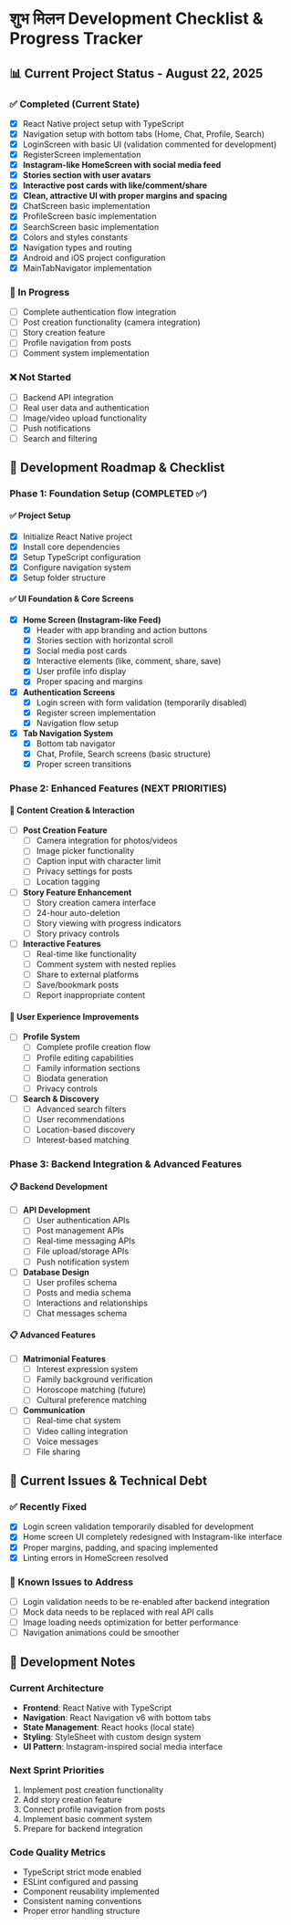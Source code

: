 # शुभ मिलन Development Checklist & Progress Tracker

## 📊 Current Project Status - August 22, 2025

### ✅ Completed (Current State)
- [x] React Native project setup with TypeScript
- [x] Navigation setup with bottom tabs (Home, Chat, Profile, Search)
- [x] LoginScreen with basic UI (validation commented for development)
- [x] RegisterScreen implementation
- [x] **Instagram-like HomeScreen with social media feed**
- [x] **Stories section with user avatars**
- [x] **Interactive post cards with like/comment/share**
- [x] **Clean, attractive UI with proper margins and spacing**
- [x] ChatScreen basic implementation
- [x] ProfileScreen basic implementation
- [x] SearchScreen basic implementation
- [x] Colors and styles constants
- [x] Navigation types and routing
- [x] Android and iOS project configuration
- [x] MainTabNavigator implementation

### 🚧 In Progress
- [ ] Complete authentication flow integration
- [ ] Post creation functionality (camera integration)
- [ ] Story creation feature
- [ ] Profile navigation from posts
- [ ] Comment system implementation

### ❌ Not Started
- [ ] Backend API integration
- [ ] Real user data and authentication
- [ ] Image/video upload functionality
- [ ] Push notifications
- [ ] Search and filtering

## 🎯 Development Roadmap & Checklist

### Phase 1: Foundation Setup (COMPLETED ✅)

#### ✅ Project Setup
- [x] Initialize React Native project
- [x] Install core dependencies
- [x] Setup TypeScript configuration
- [x] Configure navigation system
- [x] Setup folder structure

#### ✅ UI Foundation & Core Screens
- [x] **Home Screen (Instagram-like Feed)**
  - [x] Header with app branding and action buttons
  - [x] Stories section with horizontal scroll
  - [x] Social media post cards
  - [x] Interactive elements (like, comment, share, save)
  - [x] User profile info display
  - [x] Proper spacing and margins
  
- [x] **Authentication Screens**
  - [x] Login screen with form validation (temporarily disabled)
  - [x] Register screen implementation
  - [x] Navigation flow setup

- [x] **Tab Navigation System**
  - [x] Bottom tab navigator
  - [x] Chat, Profile, Search screens (basic structure)
  - [x] Proper screen transitions

### Phase 2: Enhanced Features (NEXT PRIORITIES)

#### 🔄 Content Creation & Interaction
- [ ] **Post Creation Feature**
  - [ ] Camera integration for photos/videos
  - [ ] Image picker functionality
  - [ ] Caption input with character limit
  - [ ] Privacy settings for posts
  - [ ] Location tagging

- [ ] **Story Feature Enhancement**
  - [ ] Story creation camera interface
  - [ ] 24-hour auto-deletion
  - [ ] Story viewing with progress indicators
  - [ ] Story privacy controls

- [ ] **Interactive Features**
  - [ ] Real-time like functionality
  - [ ] Comment system with nested replies
  - [ ] Share to external platforms
  - [ ] Save/bookmark posts
  - [ ] Report inappropriate content

#### 🔄 User Experience Improvements
- [ ] **Profile System**
  - [ ] Complete profile creation flow
  - [ ] Profile editing capabilities
  - [ ] Family information sections
  - [ ] Biodata generation
  - [ ] Privacy controls

- [ ] **Search & Discovery**
  - [ ] Advanced search filters
  - [ ] User recommendations
  - [ ] Location-based discovery
  - [ ] Interest-based matching

### Phase 3: Backend Integration & Advanced Features

#### 📋 Backend Development
- [ ] **API Development**
  - [ ] User authentication APIs
  - [ ] Post management APIs
  - [ ] Real-time messaging APIs
  - [ ] File upload/storage APIs
  - [ ] Push notification system

- [ ] **Database Design**
  - [ ] User profiles schema
  - [ ] Posts and media schema
  - [ ] Interactions and relationships
  - [ ] Chat messages schema

#### 📋 Advanced Features
- [ ] **Matrimonial Features**
  - [ ] Interest expression system
  - [ ] Family background verification
  - [ ] Horoscope matching (future)
  - [ ] Cultural preference matching

- [ ] **Communication**
  - [ ] Real-time chat system
  - [ ] Video calling integration
  - [ ] Voice messages
  - [ ] File sharing

## 🐛 Current Issues & Technical Debt

### ✅ Recently Fixed
- [x] Login screen validation temporarily disabled for development
- [x] Home screen UI completely redesigned with Instagram-like interface
- [x] Proper margins, padding, and spacing implemented
- [x] Linting errors in HomeScreen resolved

### 🔧 Known Issues to Address
- [ ] Login validation needs to be re-enabled after backend integration
- [ ] Mock data needs to be replaced with real API calls
- [ ] Image loading needs optimization for better performance
- [ ] Navigation animations could be smoother

## 📝 Development Notes

### Current Architecture
- **Frontend**: React Native with TypeScript
- **Navigation**: React Navigation v6 with bottom tabs
- **State Management**: React hooks (local state)
- **Styling**: StyleSheet with custom design system
- **UI Pattern**: Instagram-inspired social media interface

### Next Sprint Priorities
1. Implement post creation functionality
2. Add story creation feature
3. Connect profile navigation from posts
4. Implement basic comment system
5. Prepare for backend integration

### Code Quality Metrics
- TypeScript strict mode enabled
- ESLint configured and passing
- Component reusability implemented
- Consistent naming conventions
- Proper error handling structure
